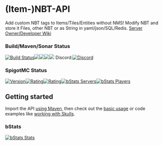 # (Item-)NBT-API
Add custom NBT tags to Items/Tiles/Entities without NMS! Modify NBT and store it Files, other NBT or as String in yaml/json/SQL/Redis.
[Server Owner/Developer Wiki](https://github.com/tr7zw/Item-NBT-API/wiki)

### Build/Maven/Sonar Status
[![Build Status](https://github.com/tr7zw/Item-NBT-API/workflows/Java%20CI/badge.svg)](https://ci.codemc.org/job/Tr7zw/job/Item-NBT-API/)[![](https://sonarcloud.io/api/project_badges/measure?project=de.tr7zw%3Aitem-nbt-parent&metric=alert_status)](https://sonarcloud.io/dashboard?id=de.tr7zw%3Aitem-nbt-parent)[![](https://sonarcloud.io/api/project_badges/measure?project=de.tr7zw%3Aitem-nbt-parent&metric=ncloc)](https://sonarcloud.io/dashboard?id=de.tr7zw%3Aitem-nbt-parent)[![](https://sonarcloud.io/api/project_badges/measure?project=de.tr7zw%3Aitem-nbt-parent&metric=duplicated_lines_density)](https://sonarcloud.io/dashboard?id=de.tr7zw%3Aitem-nbt-parent)[![](https://sonarcloud.io/api/project_badges/measure?project=de.tr7zw%3Aitem-nbt-parent&metric=sqale_rating)](https://sonarcloud.io/dashboard?id=de.tr7zw%3Aitem-nbt-parent)
Discord:[![Discord](https://img.shields.io/discord/342814924310970398?color=%237289DA&label=Discord&logo=discord&logoColor=white)](https://discordapp.com/invite/yk4caxM)

### SpigotMC Status
[![Version](https://badges.spiget.org/resources/version/Version-yellow-7939.svg)](https://www.spigotmc.org/resources/item-entity-tile-nbt-api.7939/)[![Rating](https://badges.spiget.org/resources/rating/Rating-yellow-7939.svg)](https://www.spigotmc.org/resources/item-entity-tile-nbt-api.7939/)[![Rating](https://badges.spiget.org/resources/downloads/SpigotDownloads-yellow-7939.svg)](https://www.spigotmc.org/resources/item-entity-tile-nbt-api.7939/)[![bStats Servers](https://img.shields.io/bstats/servers/1058.svg?color=green&label=OnlineServers&style=plastic)](https://bstats.org/plugin/bukkit/ItemNBTAPI)[![bStats Players](https://img.shields.io/bstats/players/1058.svg?color=green&label=OnlinePlayers&style=plastic)](https://bstats.org/plugin/bukkit/ItemNBTAPI)

## Getting started
Import the API [using Maven](https://github.com/tr7zw/Item-NBT-API/wiki/Using-Maven), then check out the [basic usage](https://github.com/tr7zw/Item-NBT-API/wiki/Using-the-NBT-API) or code examples like [working with Skulls](https://github.com/tr7zw/Item-NBT-API/wiki/Set-a-skull's-skin-using-NBT-API).

### bStats
[![bStats Stats](https://bstats.org/signatures/bukkit/ItemNBTAPI.svg)](https://bstats.org/plugin/bukkit/ItemNBTAPI)